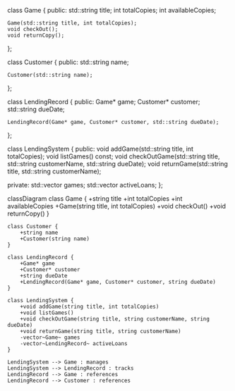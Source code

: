 class Game {
public:
    std::string title;
    int totalCopies;
    int availableCopies;

    Game(std::string title, int totalCopies);
    void checkOut();
    void returnCopy();
};

class Customer {
public:
    std::string name;

    Customer(std::string name);
};

class LendingRecord {
public:
    Game* game;
    Customer* customer;
    std::string dueDate;

    LendingRecord(Game* game, Customer* customer, std::string dueDate);
};

class LendingSystem {
public:
    void addGame(std::string title, int totalCopies);
    void listGames() const;
    void checkOutGame(std::string title, std::string customerName, std::string dueDate);
    void returnGame(std::string title, std::string customerName);

private:
    std::vector<Game> games;
    std::vector<LendingRecord> activeLoans;
};

classDiagram
    class Game {
        +string title
        +int totalCopies
        +int availableCopies
        +Game(string title, int totalCopies)
        +void checkOut()
        +void returnCopy()
    }

    class Customer {
        +string name
        +Customer(string name)
    }

    class LendingRecord {
        +Game* game
        +Customer* customer
        +string dueDate
        +LendingRecord(Game* game, Customer* customer, string dueDate)
    }

    class LendingSystem {
        +void addGame(string title, int totalCopies)
        +void listGames()
        +void checkOutGame(string title, string customerName, string dueDate)
        +void returnGame(string title, string customerName)
        -vector~Game~ games
        -vector~LendingRecord~ activeLoans
    }

    LendingSystem --> Game : manages
    LendingSystem --> LendingRecord : tracks
    LendingRecord --> Game : references
    LendingRecord --> Customer : references
